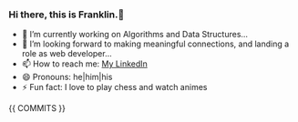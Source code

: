 ### Hi there, this is Franklin.👋

- 🔭 I’m currently working on Algorithms and Data Structures...
- 🤔 I’m looking forward to making meaningful connections, and landing a role as web developer...
- 📫 How to reach me: <a href='https://www.linkedin.com/in/franklin-bado/'> My LinkedIn </a>
- 😄 Pronouns: he|him|his
- ⚡ Fun fact: I love to play chess and watch animes

{{ COMMITS }}


